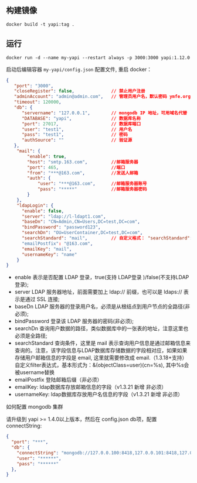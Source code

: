 ## 构建镜像

```shell
docker build -t yapi:tag .
```

## 运行

```
docker run -d --name my-yapi --restart always -p 3000:3000 yapi:1.12.0 
```

启动后编辑容器 `my-yapi/config.json` 配置文件, 重启 docker：

```json
{
   "port": "3000",
   "closeRegister": false,              // 禁止用户注册
   "adminAccount": "admin@admin.com",   // 管理员用户名，默认密码 ymfe.org
   "timeout": 120000,
   "db": {
      "servername": "127.0.0.1",        // mongodb IP 地址，可用域名代替
      "DATABASE": "yapi",               // 数据库名称
      "port": 27017,                    // 数据库端口
      "user": "test1",                  // 用户名
      "pass": "test1",                  // 密码
      "authSource": ""                  // 验证源
   },
    "mail": {
        "enable": true,
        "host": "smtp.163.com",         //邮箱服务器
        "port": 465,                    //端口
        "from": "***@163.com",          //发送人邮箱
        "auth": {
            "user": "***@163.com",      //邮箱服务器账号
            "pass": "*****"             //邮箱服务器密码
        }
    },
    "ldapLogin": {
      "enable": false,
      "server": "ldap://l-ldapt1.com",
      "baseDn": "CN=Admin,CN=Users,DC=test,DC=com",
      "bindPassword": "password123",
      "searchDn": "OU=UserContainer,DC=test,DC=com",
      "searchStandard": "mail",         // 自定义格式： "searchStandard": "&(objectClass=user)(cn=%s)"
      "emailPostfix": "@163.com",
      "emailKey": "mail",
      "usernameKey": "name"
    }
}
```

* enable 表示是否配置 LDAP 登录，true(支持 LDAP登录 )/false(不支持LDAP登录);
* server LDAP 服务器地址，前面需要加上 ldap:// 前缀，也可以是 ldaps:// 表示是通过 SSL 连接;
* baseDn LDAP 服务器的登录用户名，必须是从根结点到用户节点的全路径(非必须);
* bindPassword 登录该 LDAP 服务器的密码(非必须);
* searchDn 查询用户数据的路径，类似数据库中的一张表的地址，注意这里也必须是全路径;
* searchStandard 查询条件，这里是 mail 表示查询用户信息是通过邮箱信息来查询的。注意，该字段信息与LDAP数据库存储数据的字段相对应，如果如果存储用户邮箱信息的字段是 email, 这里就需要修改成 email.（1.3.18+支持）自定义filter表达式，基本形式为：&(objectClass=user)(cn=%s), 其中%s会被username替换
* emailPostfix 登陆邮箱后缀（非必须）
* emailKey: ldap数据库存放邮箱信息的字段（v1.3.21 新增 非必须）
* usernameKey: ldap数据库存放用户名信息的字段（v1.3.21 新增 非必须）

如何配置 mongodb 集群

请升级到 yapi >= 1.4.0以上版本，然后在 config.json db项，配置 connectString:

```json
{
  "port": "***",
  "db": {
    "connectString": "mongodb://127.0.0.100:8418,127.0.0.101:8418,127.0.0.102:8418/yapidb?slaveOk=true",
    "user": "******",
    "pass": "******"
  },
}
```